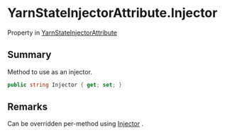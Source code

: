 # YarnStateInjectorAttribute.Injector

Property in [YarnStateInjectorAttribute](/docs/api/csharp/yarn.unity.yarnstateinjectorattribute.md)

## Summary


Method to use as an injector.


```csharp
public string Injector { get; set; }
```

## Remarks


Can be overridden per-method using  <a href="yarn.unity.yarncommandattribute.injector.md">Injector</a> .


